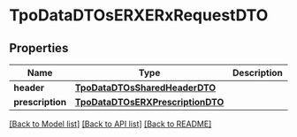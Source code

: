 # TpoDataDTOsERXERxRequestDTO

## Properties
Name | Type | Description | Notes
------------ | ------------- | ------------- | -------------
**header** | [**TpoDataDTOsSharedHeaderDTO**](TpoDataDTOsSharedHeaderDTO.md) |  | 
**prescription** | [**TpoDataDTOsERXPrescriptionDTO**](TpoDataDTOsERXPrescriptionDTO.md) |  | 

[[Back to Model list]](../README.md#documentation-for-models) [[Back to API list]](../README.md#documentation-for-api-endpoints) [[Back to README]](../README.md)

